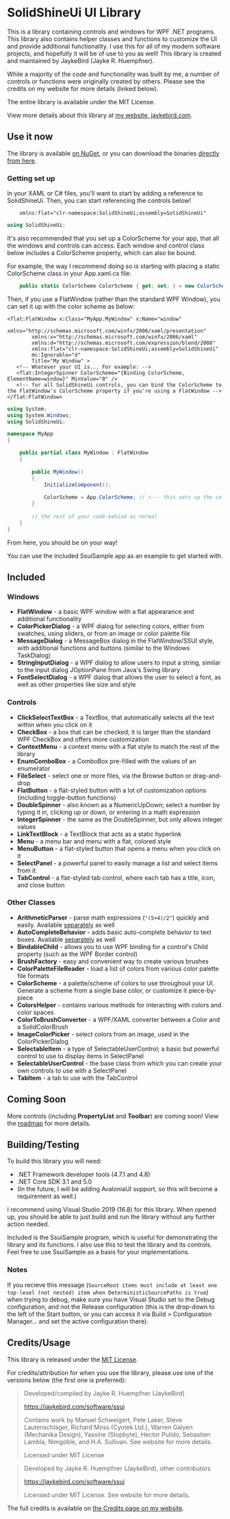 SolidShineUi UI Library
=======================

This is a library containing controls and windows for WPF .NET programs. This library also contains helper classes and functions to customize the UI and provide additional functionality. I use this for all of my modern software projects, and hopefully it will be of use to you as well! This library is created and maintained by JaykeBird (Jayke R. Huempfner).

While a majority of the code and functionality was built by me, a number of controls or functions were originally created by others. Please see the credits on my website for more details (linked below).

The entire library is available under the MIT License.

View more details about this library at [my website, jaykebird.com](https://jaykebird.com/software/ssui).

## Use it now

The library is available [on NuGet](https://www.nuget.org/packages/SolidShineUi/), or you can download the binaries [directly from here](https://github.com/JaykeBird/ssui/releases/latest).

### Getting set up

In your XAML or C# files, you'll want to start by adding a reference to SolidShineUi. Then, you can start referencing the controls below!

```XAML
    xmlns:flat="clr-namespace:SolidShineUi;assembly=SolidShineUi"
```

```csharp
using SolidShineUi;
```

It's also recommended that you set up a ColorScheme for your app, that all the windows and controls can access. Each window and control class below includes a ColorScheme property, which can also be bound.

For example, the way I recommend doing so is starting with placing a static ColorScheme class in your App.xaml.cs file:

```csharp
    public static ColorScheme ColorScheme { get; set; } = new ColorScheme(Colors.Green);
```

Then, if you use a FlatWindow (rather than the standard WPF Window), you can set it up with the color scheme as below:

```XAML
<flat:FlatWindow x:Class="MyApp.MyWindow" x:Name="window"
        xmlns="http://schemas.microsoft.com/winfx/2006/xaml/presentation"
        xmlns:x="http://schemas.microsoft.com/winfx/2006/xaml"
        xmlns:d="http://schemas.microsoft.com/expression/blend/2008"
        xmlns:flat="clr-namespace:SolidShineUi;assembly=SolidShineUi"
        mc:Ignorable="d"
        Title="My Window" >
   <!-- Whatever your UI is... For example: -->
   <flat:IntegerSpinner ColorScheme="{Binding ColorScheme, ElementName=window}" MinValue="0" />
   <!-- for all SolidShineUi controls, you can bind the ColorScheme to the FlatWindow's ColorScheme property if you're using a FlatWindow -->
</flat:FlatWindow>
```

```csharp
using System;
using System.Windows;
using SolidShineUi;

namespace MyApp
{

    public partial class MyWindow : FlatWindow
    {
    
        public MyWindow()
        {
            InitializeComponent();
            
            ColorScheme = App.ColorScheme; // <--- this sets up the color scheme for the window
        }
        
        // the rest of your code-behind as normal   
    }
}
```

From here, you should be on your way!

You can use the included SsuiSample app as an example to get started with.

## Included

### Windows

- **FlatWindow** - a basic WPF window with a flat appearance and additional functionality
- **ColorPickerDialog** - a WPF dialog for selecting colors, either from swatches, using sliders, or from an image or color palette file
- **MessageDialog** - a MessageBox dialog in the FlatWindow/SSUI style, with additional functions and buttons (similar to the Windows TaskDialog)
- **StringInputDialog** - a WPF dialog to allow users to input a string, similar to the input dialog JOptionPane from Java's Swing library
- **FontSelectDialog** - a WPF dialog that allows the user to select a font, as well as other properties like size and style

### Controls

- **ClickSelectTextBox** - a TextBox, that automatically selects all the text within when you click on it
- **CheckBox** - a box that can be checked; it is larger than the standard WPF CheckBox and offers more customization
- **ContextMenu** - a context menu with a flat style to match the rest of the library
- **EnumComboBox** - a ComboBox pre-filled with the values of an enumerator
- **FileSelect** - select one or more files, via the Browse button or drag-and-drop
- **FlatButton** - a flat-styled button with a lot of customization options (including toggle-button functions)
- **DoubleSpinner** - also known as a NumericUpDown; select a number by typing it in, clicking up or down, or entering in a math expression
- **IntegerSpinner** - the same as the DoubleSpinner, but only allows integer values
- **LinkTextBlock** - a TextBlock that acts as a static hyperlink
- **Menu** - a menu bar and menu with a flat, colored style
- **MenuButton** - a flat-styled button that opens a menu when you click on it
- **SelectPanel** - a powerful panel to easily manage a list and select items from it
- **TabControl** - a flat-styled tab control, where each tab has a title, icon, and close button

### Other Classes

- **ArithmeticParser** - parse math expressions (`"(5+4)/2"`) quickly and easily. Available [separately](https://github.com/JaykeBird/ArithmeticParser) as well
- **AutoCompleteBehavior** - adds basic auto-complete behavior to text boxes. Available [separately](https://github.com/Nimgoble/WPFTextBoxAutoComplete) as well
- **BindableChild** - allows you to use WPF binding for a control's Child property (such as the WPF Border control)
- **BrushFactory** - easy and convenient way to create various brushes
- **ColorPaletteFileReader** - load a list of colors from various color palette file formats
- **ColorScheme** - a palette/scheme of colors to use throughout your UI. Generate a scheme from a single base color, or customize it piece-by-piece
- **ColorsHelper** - contains various methods for interacting with colors and color spaces
- **ColorToBrushConverter** - a WPF/XAML converter between a Color and a SolidColorBrush
- **ImageColorPicker** - select colors from an image, used in the ColorPickerDialog
- **SelectableItem** - a type of SelectableUserControl; a basic but powerful control to use to display items in SelectPanel
- **SelectableUserControl** - the base class from which you can create your own controls to use with a SelectPanel
- **TabItem** - a tab to use with the TabControl

## Coming Soon

More controls (including **PropertyList** and **Toolbar**) are coming soon! View the [roadmap](Docs/ROADMAP.md) for more details.

## Building/Testing

To build this library you will need:

- .NET Framework developer tools (4.7.1 and 4.8)
- .NET Core SDK 3.1 and 5.0
- (In the future, I will be adding AvaloniaUI support, so this will become a requirement as well.)

I recommend using Visual Studio 2019 (16.8) for this library. When opened up, you should be able to just build and run the library without any further action needed.

Included is the SsuiSample program, which is useful for demonstrating the library and its functions. I also use this to test the library and its controls. Feel free to use SsuiSample as a basis for your implementations.

### Notes

If you recieve this message (`SourceRoot items must include at least one top-level (not nested) item when DeterministicSourcePaths is true`) when trying to debug, make sure you have Visual Studio set to the Debug configuration, and not the Release configuration (this is the drop-down to the left of the Start button, or you can access it via Build > Configuration Manager... and set the active configuration there).

## Credits/Usage

This library is released under the [MIT License](License.md).

For credits/attribution for when you use the library, please use one of the versions below (the first one is preferred):

> Developed/compiled by Jayke R. Huempfner (JaykeBird)
> 
> https://jaykebird.com/software/ssui
> 
> Contains work by Manuel Schweigert, Pete Laker, Steve Lautenschlager, Richard Moss (Cyotek Ltd.), Warren Galyen (Mechanika Design), Yassine (Stopbyte), Hector Pulido, Sebastien Lambla, Nimgoble, and H.A. Sullivan. See website for more details.
>
> Licensed under MIT License


> Developed by Jayke R. Huempfner (JaykeBird), other contributors
> 
> https://jaykebird.com/software/ssui
> 
> Licensed under MIT License. See website for more details.

The full credits is available on [the Credits page on my website](https://jaykebird.com/software/ssui/credits).
